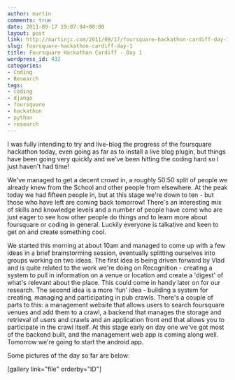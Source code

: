 ```yaml
---
author: martin
comments: true
date: 2011-09-17 19:07:04+00:00
layout: post
link: http://martinjc.com/2011/09/17/foursquare-hackathon-cardiff-day-1/
slug: foursquare-hackathon-cardiff-day-1
title: Foursquare Hackathon Cardiff - Day 1
wordpress_id: 432
categories:
- Coding
- Research
tags:
- coding
- django
- foursquare
- hackathon
- python
- research
---
```


I was fully intending to try and live-blog the progress of the foursquare hackathon today, even going as far as to install a live blog plugin, but things have been going very quickly and we've been hitting the coding hard so I just haven't had time!

We've managed to get a decent crowd in, a roughly 50:50 split of people we already knew from the School and other people from elsewhere. At the peak today we had fifteen people in, but at this stage we're down to ten - but those who have left are coming back tomorrow! There's an interesting mix of skills and knowledge levels and a number of people have come who are just eager to see how other people do things and to learn more about foursquare or coding in general. Luckily everyone is talkative and keen to get on and create something cool.

We started this morning at about 10am and managed to come up with a few ideas in a brief brainstorming session, eventually splitting ourselves into groups working on two ideas. The first idea is being driven forward by Vlad and is quite related to the work we're doing on Recognition - creating a system to pull in information on a venue or location and create a 'digest' of what's relevant about the place. This could come in handy later on for our research. The second idea is a more 'fun' idea - building a system for creating, managing and participating in pub crawls. There's a couple of parts to this: a management website that allows users to search foursquare venues and add them to a crawl, a backend that manages the storage and retrieval of users and crawls and an application front end that allows you to participate in the crawl itself. At this stage early on day one we've got most of the backend built, and the management web app is coming along well. Tomorrow we're going to start the android app.

Some pictures of the day so far are below:

[gallery link="file" orderby="ID"]
